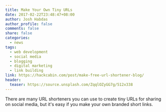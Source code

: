 ```yaml
---
title: Make Your Own Tiny URLs
date: 2017-02-22T23:48:47+08:00
author: Josh Habdas
author_profile: false
comments: false
share: false
categories:
  - news
tags:
  - web development
  - social media
  - blogging
  - digital marketing
  - link building
link: https://hackcabin.com/post/make-free-url-shortener-blog/
header:
  teaser: https://source.unsplash.com/ZqqlOZyGG7g/512x338
---
```


There are many URL shorteners you can use to create tiny URLs for sharing on social media, but it's easy if you make your own branded short links.
